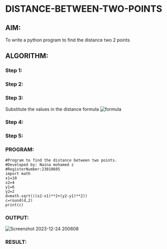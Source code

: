 # DISTANCE-BETWEEN-TWO-POINTS

## AIM:
To write a python program to find the distance two 2 points
## ALGORITHM:
### Step 1: 
### Step 2: 
### Step 3: 
Substitute the values in the distance formula  ![formula](/formula.JPG)
### Step 4: 
### Step 5: 
### PROGRAM:
```
#Program to find the distance between two points.
#Developed by: Naina mohamed z
#RegisterNumber:23010605
import math
x1=10
x2=4
y1=6
y2=2
d=math.sqrt(((x2-x1)**2+(y2-y1)**2))
c=round(d,2)
print(c)

```


### OUTPUT:
![Screenshot 2023-12-24 200608](https://github.com/nainamohamed09642/DISTANCE-BETWEEN-TWO-POINTS/assets/151916360/83983d59-f27b-4301-b686-47282d4569c0)


### RESULT:
